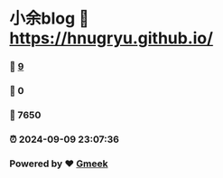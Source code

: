 # 小余blog :link: https://hnugryu.github.io/ 
### :page_facing_up: [9](https://hnugryu.github.io//tag.html) 
### :speech_balloon: 0 
### :hibiscus: 7650 
### :alarm_clock: 2024-09-09 23:07:36 
### Powered by :heart: [Gmeek](https://github.com/Meekdai/Gmeek)
